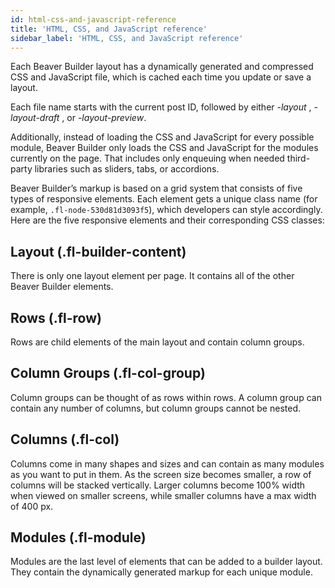 ```yaml
---
id: html-css-and-javascript-reference
title: 'HTML, CSS, and JavaScript reference'
sidebar_label: 'HTML, CSS, and JavaScript reference'
---
```


Each Beaver Builder layout has a dynamically generated and compressed CSS and
JavaScript file, which is cached each time you update or save a layout.

Each file name starts with the current post ID, followed by either _-layout_ ,
_-layout-draft_ , or _-layout-preview_.

Additionally, instead of loading the CSS and JavaScript for every possible
module, Beaver Builder only loads the CSS and JavaScript for the modules
currently on the page. That includes only enqueuing when needed third-party
libraries such as sliders, tabs, or accordions.

Beaver Builder’s markup is based on a grid system that consists of five types
of responsive elements. Each element gets a unique class name (for example,
`.fl-node-530d81d3093f5`), which developers can style accordingly. Here are
the five responsive elements and their corresponding CSS classes:

## Layout (.fl-builder-content)  
There is only one layout element per page. It contains all of the other Beaver
Builder elements.

## Rows (.fl-row)
Rows are child elements of the main layout and contain column groups.

## Column Groups (.fl-col-group)
Column groups can be thought of as rows within rows. A column group can
contain any number of columns, but column groups cannot be nested.

## Columns (.fl-col)
Columns come in many shapes and sizes and can contain as many modules as you
want to put in them. As the screen size becomes smaller, a row of columns will
be stacked vertically. Larger columns become 100% width when viewed on smaller
screens, while smaller columns have a max width of 400 px.

## Modules (.fl-module) 
Modules are the last level of elements that can be added to a builder layout.
They contain the dynamically generated markup for each unique module.
